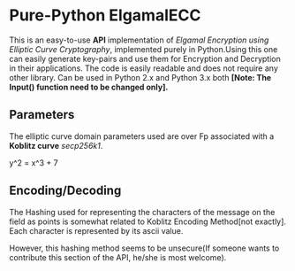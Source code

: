  Pure-Python ElgamalECC
========================

This is an easy-to-use **API** implementation of *Elgamal Encryption using Elliptic Curve Cryptography*, implemented purely in Python.Using this one can easily generate key-pairs and use them for Encryption and Decryption in their applications.
The code is easily readable and does not require any other library.
Can be used in Python 2.x and Python 3.x both 
**[Note: The Input() function need to be changed only].**

 Parameters
------------

The elliptic curve domain parameters used are over Fp associated with a **Koblitz curve** *secp256k1*.

y^2 = x^3 + 7 

 Encoding/Decoding
-------------------

The Hashing used for representing the characters of the message on the field as points is somewhat related to Koblitz Encoding Method[not exactly].
Each character is represented by its ascii value.

However, this hashing method seems to be unsecure(If someone wants to contribute this section of the API, he/she is most welcome).


